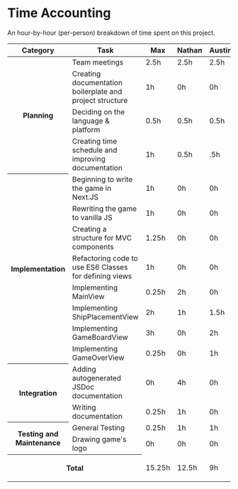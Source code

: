 # Time Accounting

An hour-by-hour (per-person) breakdown of time spent on this project.

<table>
    <thead>
        <tr>
            <th>Category</th>
            <th>Task</th>
            <th>Max</th>
            <th>Nathan</th>
            <th>Austin</th>
            <th>Sebastian</th>
            <th>Zach</th>
        </tr>
    </thead>
    <tbody>
        <tr>
            <th rowspan=5>Planning</th>
            <td>Team meetings</td>
            <td>2.5h</td>
            <td>2.5h</td>
            <td>2.5h</td>
            <td>2.5h</td>
            <td>2.5h</td>
        </tr>
        <tr>
            <td>Creating documentation boilerplate and project structure</td>
            <td>1h</td>
            <td>0h</td>
            <td>0h</td>
            <td>0h</td>
            <td>0h</td>
        </tr>
        <tr>
            <td>Deciding on the language & platform</td>
            <td>0.5h</td>
            <td>0.5h</td>
            <td>0.5h</td>
            <td>0.5h</td>
            <td>0.5h</td>
        </tr>
        <tr>
            <td>Creating time schedule and improving documentation</td>
            <td>1h</td>
            <td>0.5h</td>
            <td>.5h</td>
            <td>0.25h</td>
            <td>0h</td>
        </tr>
        <tr>
        </tr>
        <tr>
            <th rowspan=8>Implementation</th>
            <td>Beginning to write the game in Next.JS</td>
            <td>1h</td>
            <td>0h</td>
            <td>0h</td>
            <td>0h</td>
            <td>0h</td>
        </tr>
        <tr>
            <td>Rewriting the game to vanilla JS</td>
            <td>1h</td>
            <td>0h</td>
            <td>0h</td>
            <td>0h</td>
            <td>0h</td>
        </tr>
        <tr>
            <td>Creating a structure for MVC components</td>
            <td>1.25h</td>
            <td>0h</td>
            <td>0h</td>
            <td>0h</td>
            <td>0h</td>
        </tr>
        <tr>
            <td>Refactoring code to use ES6 Classes for defining views</td>
            <td>1h</td>
            <td>0h</td>
            <td>0h</td>
            <td>0h</td>
            <td>0h</td>
        </tr>
        <tr>
            <td>Implementing MainView</td>
            <td>0.25h</td>
            <td>2h</td>
            <td>0h</td>
            <td>0h</td>
            <td>0h</td>
        </tr>
        <tr>
            <td>Implementing ShipPlacementView</td>
            <td>2h</td>
            <td>1h</td>
            <td>1.5h</td>
            <td>0h</td>
            <td>0h</td>
        </tr>
        <tr>
            <td>Implementing GameBoardView</td>
            <td>3h</td>
            <td>0h</td>
            <td>2h</td>
            <td>0h</td>
            <td>0h</td>
        </tr>
        <tr>
            <td>Implementing GameOverView</td>
            <td>0.25h</td>
            <td>0h</td>
            <td>1h</td>
            <td>0h</td>
            <td>2h</td>
        </tr>
        <tr>
            <th rowspan=2>Integration</th>
            <td>Adding autogenerated JSDoc documentation</td>
            <td>0h</td>
            <td>4h</td>
            <td>0h</td>
            <td>0h</td>
            <td>0h</td>
        </tr>
        <tr>
            <td>Writing documentation</td>
            <td>0.25h</td>
            <td>1h</td>
            <td>0h</td>
            <td>2.5h</td>
            <td>0h</td>
        </tr>
        <tr>
            <th rowspan=2>Testing and Maintenance</th>
            <td>General Testing</td>
            <td>0.25h</td>
            <td>1h</td>
            <td>1h</td>
            <td>2h</td>
            <td>0h</td>
        </tr>
        <tr>
            <td>Drawing game's logo</td>
            <td>0h</td>
            <td>0h</td>
            <td>0h</td>
            <td>1h</td>
            <td>0h</td>
        </tr>
        <tr>
            <th colspan=2>

Total

</th>
            <td>15.25h</td>
            <td>12.5h</td>
            <td>9h</td>
            <td>8.75h</td>
            <td>5h</td>
        </tr>
    </tbody>
</table>
